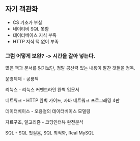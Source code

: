 ## 자기 객관화

- CS 기초가 부실
- 네이티비 SQL 못함
- 데이터베이스 지식 부족
- HTTP 지식 턱 없이 부족

### 그럼 어떻게 보완? -> 시간을 갈아 넣는다.

많은 책과 문서를 읽기보단, 정말 공신력 있는 내용이 알찬 것들을 정독.

운영체제 - 공룡책

리눅스 - 리눅스 커맨드라인 완벽 입문서

네트워크 - HTTP 완벽 가이드, 자바 네트워크 프로그래밍 4판

데이터베이스 - 오용철의 데이터베이스 모델링

자료구조, 알고리즘 - 코딩인터뷰 완전분석

SQL - SQL 첫걸음, SQL 최적화, Real MySQL